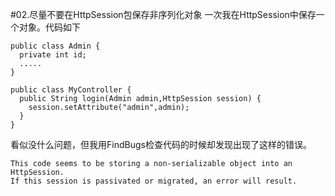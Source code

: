 #02.尽量不要在HttpSession包保存非序列化对象
  一次我在HttpSession中保存一个对象。代码如下
  
    public class Admin {
      private int id;
      .....
    }
    
    public class MyController {
      public String login(Admin admin,HttpSession session) {
        session.setAttribute("admin",admin);
      }
    } 

  看似没什么问题，但我用FindBugs检查代码的时候却发现出现了这样的错误。
  
    This code seems to be storing a non-serializable object into an HttpSession. 
    If this session is passivated or migrated, an error will result. 
    
  
